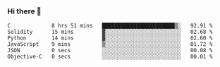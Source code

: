 ### Hi there 👋

<!--START_SECTION:waka-->

```text
C             8 hrs 51 mins   ███████████████████████▒░   92.91 %
Solidity      15 mins         ▓░░░░░░░░░░░░░░░░░░░░░░░░   02.68 %
Python        14 mins         ▓░░░░░░░░░░░░░░░░░░░░░░░░   02.60 %
JavaScript    9 mins          ▒░░░░░░░░░░░░░░░░░░░░░░░░   01.72 %
JSON          0 secs          ░░░░░░░░░░░░░░░░░░░░░░░░░   00.08 %
Objective-C   0 secs          ░░░░░░░░░░░░░░░░░░░░░░░░░   00.01 %
```

<!--END_SECTION:waka-->
<!--
**Boombag0607/Boombag0607** is a ✨ _special_ ✨ repository because its `README.md` (this file) appears on your GitHub profile.

Here are some ideas to get you started:

- 🔭 I’m currently working on ...
- 🌱 I’m currently learning ...
- 👯 I’m looking to collaborate on ...
- 🤔 I’m looking for help with ...
- 💬 Ask me about ...
- 📫 How to reach me: ...
- 😄 Pronouns: ...
- ⚡ Fun fact: ...
-->
